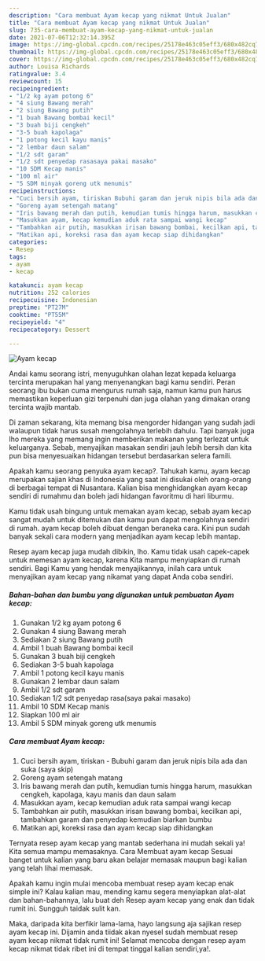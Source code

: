 ```yaml
---
description: "Cara membuat Ayam kecap yang nikmat Untuk Jualan"
title: "Cara membuat Ayam kecap yang nikmat Untuk Jualan"
slug: 735-cara-membuat-ayam-kecap-yang-nikmat-untuk-jualan
date: 2021-07-06T12:32:14.395Z
image: https://img-global.cpcdn.com/recipes/25178e463c05eff3/680x482cq70/ayam-kecap-foto-resep-utama.jpg
thumbnail: https://img-global.cpcdn.com/recipes/25178e463c05eff3/680x482cq70/ayam-kecap-foto-resep-utama.jpg
cover: https://img-global.cpcdn.com/recipes/25178e463c05eff3/680x482cq70/ayam-kecap-foto-resep-utama.jpg
author: Louisa Richards
ratingvalue: 3.4
reviewcount: 15
recipeingredient:
- "1/2 kg ayam potong 6"
- "4 siung Bawang merah"
- "2 siung Bawang putih"
- "1 buah Bawang bombai kecil"
- "3 buah biji cengkeh"
- "3-5 buah kapolaga"
- "1 potong kecil kayu manis"
- "2 lembar daun salam"
- "1/2 sdt garam"
- "1/2 sdt penyedap rasasaya pakai masako"
- "10 SDM Kecap manis"
- "100 ml air"
- "5 SDM minyak goreng utk menumis"
recipeinstructions:
- "Cuci bersih ayam, tiriskan Bubuhi garam dan jeruk nipis bila ada dan suka (saya skip)"
- "Goreng ayam setengah matang"
- "Iris bawang merah dan putih, kemudian tumis hingga harum, masukkan cengkeh, kapolaga, kayu manis dan daun salam"
- "Masukkan ayam, kecap kemudian aduk rata sampai wangi kecap"
- "Tambahkan air putih, masukkan irisan bawang bombai, kecilkan api, tambahkan garam dan penyedap kemudian biarkan bumbu"
- "Matikan api, koreksi rasa dan ayam kecap siap dihidangkan"
categories:
- Resep
tags:
- ayam
- kecap

katakunci: ayam kecap 
nutrition: 252 calories
recipecuisine: Indonesian
preptime: "PT27M"
cooktime: "PT55M"
recipeyield: "4"
recipecategory: Dessert

---
```



![Ayam kecap](https://img-global.cpcdn.com/recipes/25178e463c05eff3/680x482cq70/ayam-kecap-foto-resep-utama.jpg)

Andai kamu seorang istri, menyuguhkan olahan lezat kepada keluarga tercinta merupakan hal yang menyenangkan bagi kamu sendiri. Peran seorang ibu bukan cuma mengurus rumah saja, namun kamu pun harus memastikan keperluan gizi terpenuhi dan juga olahan yang dimakan orang tercinta wajib mantab.

Di zaman  sekarang, kita memang bisa mengorder hidangan yang sudah jadi walaupun tidak harus susah mengolahnya terlebih dahulu. Tapi banyak juga lho mereka yang memang ingin memberikan makanan yang terlezat untuk keluarganya. Sebab, menyajikan masakan sendiri jauh lebih bersih dan kita pun bisa menyesuaikan hidangan tersebut berdasarkan selera famili. 



Apakah kamu seorang penyuka ayam kecap?. Tahukah kamu, ayam kecap merupakan sajian khas di Indonesia yang saat ini disukai oleh orang-orang di berbagai tempat di Nusantara. Kalian bisa menghidangkan ayam kecap sendiri di rumahmu dan boleh jadi hidangan favoritmu di hari liburmu.

Kamu tidak usah bingung untuk memakan ayam kecap, sebab ayam kecap sangat mudah untuk ditemukan dan kamu pun dapat mengolahnya sendiri di rumah. ayam kecap boleh dibuat dengan beraneka cara. Kini pun sudah banyak sekali cara modern yang menjadikan ayam kecap lebih mantap.

Resep ayam kecap juga mudah dibikin, lho. Kamu tidak usah capek-capek untuk memesan ayam kecap, karena Kita mampu menyiapkan di rumah sendiri. Bagi Kamu yang hendak menyajikannya, inilah cara untuk menyajikan ayam kecap yang nikamat yang dapat Anda coba sendiri.

<!--inarticleads1-->

##### Bahan-bahan dan bumbu yang digunakan untuk pembuatan Ayam kecap:

1. Gunakan 1/2 kg ayam potong 6
1. Gunakan 4 siung Bawang merah
1. Sediakan 2 siung Bawang putih
1. Ambil 1 buah Bawang bombai kecil
1. Gunakan 3 buah biji cengkeh
1. Sediakan 3-5 buah kapolaga
1. Ambil 1 potong kecil kayu manis
1. Gunakan 2 lembar daun salam
1. Ambil 1/2 sdt garam
1. Sediakan 1/2 sdt penyedap rasa(saya pakai masako)
1. Ambil 10 SDM Kecap manis
1. Siapkan 100 ml air
1. Ambil 5 SDM minyak goreng utk menumis




<!--inarticleads2-->

##### Cara membuat Ayam kecap:

1. Cuci bersih ayam, tiriskan - Bubuhi garam dan jeruk nipis bila ada dan suka (saya skip)
1. Goreng ayam setengah matang
1. Iris bawang merah dan putih, kemudian tumis hingga harum, masukkan cengkeh, kapolaga, kayu manis dan daun salam
1. Masukkan ayam, kecap kemudian aduk rata sampai wangi kecap
1. Tambahkan air putih, masukkan irisan bawang bombai, kecilkan api, tambahkan garam dan penyedap kemudian biarkan bumbu
1. Matikan api, koreksi rasa dan ayam kecap siap dihidangkan




Ternyata resep ayam kecap yang mantab sederhana ini mudah sekali ya! Kita semua mampu memasaknya. Cara Membuat ayam kecap Sesuai banget untuk kalian yang baru akan belajar memasak maupun bagi kalian yang telah lihai memasak.

Apakah kamu ingin mulai mencoba membuat resep ayam kecap enak simple ini? Kalau kalian mau, mending kamu segera menyiapkan alat-alat dan bahan-bahannya, lalu buat deh Resep ayam kecap yang enak dan tidak rumit ini. Sungguh taidak sulit kan. 

Maka, daripada kita berfikir lama-lama, hayo langsung aja sajikan resep ayam kecap ini. Dijamin anda tiidak akan nyesel sudah membuat resep ayam kecap nikmat tidak rumit ini! Selamat mencoba dengan resep ayam kecap nikmat tidak ribet ini di tempat tinggal kalian sendiri,ya!.

